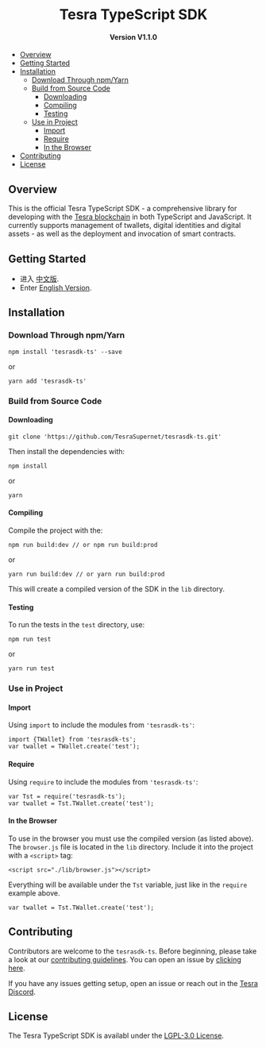
<h1 align="center">Tesra TypeScript SDK </h1>
<h4 align="center">Version V1.1.0 </h4>

- [Overview](#overview)
- [Getting Started](#getting-started)
- [Installation](#installation)
  - [Download Through npm/Yarn](#download-through-npmyarn)
  - [Build from Source Code](#build-from-source-code)
    - [Downloading](#downloading)
    - [Compiling](#compiling)
    - [Testing](#testing)
  - [Use in Project](#use-in-project)
    - [Import](#import)
    - [Require](#require)
    - [In the Browser](#in-the-browser)
- [Contributing](#contributing)
- [License](#license)

## Overview

This is the official Tesra TypeScript SDK - a comprehensive library for developing with the [Tesra blockchain](https://www.tesra.me) in both TypeScript and JavaScript. It currently supports management of twallets, digital identities and digital assets - as well as the deployment and invocation of smart contracts.

## Getting Started

* 进入 [中文版](https://TesraSupernet.github.io/documentation/tesra_ts_sdk_zh.html).
* Enter [English Version](https://TesraSupernet.github.io/documentation/tesra_ts_sdk_en.html).

## Installation

### Download Through npm/Yarn

````
npm install 'tesrasdk-ts' --save
````

or

```
yarn add 'tesrasdk-ts'
```

### Build from Source Code

#### Downloading

```
git clone 'https://github.com/TesraSupernet/tesrasdk-ts.git'
```

Then install the dependencies with:

```
npm install
```

or

```
yarn
```

#### Compiling

Compile the project with the:

````
npm run build:dev // or npm run build:prod
````

or

```
yarn run build:dev // or yarn run build:prod
```

This will create a compiled version of the SDK in the `lib` directory.

#### Testing

To run the tests in the `test` directory, use:

```
npm run test
```

or

```
yarn run test
```

### Use in Project

#### Import

Using `import` to include the modules from `'tesrasdk-ts'`:

```
import {TWallet} from 'tesrasdk-ts';
var twallet = TWallet.create('test');
```

#### Require

Using `require` to include the modules from `'tesrasdk-ts'`:

````
var Tst = require('tesrasdk-ts');
var twallet = Tst.TWallet.create('test');
````

#### In the Browser

To use in the browser you must use the compiled version (as listed above).
The `browser.js` file is located in the `lib` directory.
Include it into the project with a `<script>` tag:

````
<script src="./lib/browser.js"></script>
````

Everything will be available under the `Tst` variable, just like in the `require` example above.

```
var twallet = Tst.TWallet.create('test');
```

## Contributing

Contributors are welcome to the `tesrasdk-ts`. Before beginning, please take a look at our [contributing guidelines](CONTRIBUTING.md). You can open an issue by [clicking here](https://github.com/TesraSupernet/tesrasdk-ts/issues/new).

If you have any issues getting setup, open an issue or reach out in the [Tesra Discord](https://discordapp.com/invite/4TQujHj).

## License

The Tesra TypeScript SDK is availabl under the [LGPL-3.0 License](LICENSE).
